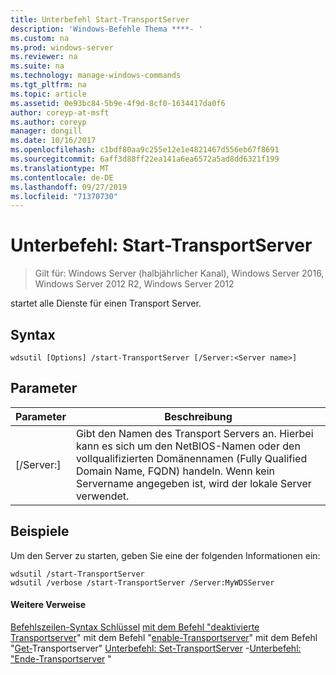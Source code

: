 ```yaml
---
title: Unterbefehl Start-TransportServer
description: 'Windows-Befehle Thema ****- '
ms.custom: na
ms.prod: windows-server
ms.reviewer: na
ms.suite: na
ms.technology: manage-windows-commands
ms.tgt_pltfrm: na
ms.topic: article
ms.assetid: 0e93bc84-5b9e-4f9d-8cf0-1634417da0f6
author: coreyp-at-msft
ms.author: coreyp
manager: dongill
ms.date: 10/16/2017
ms.openlocfilehash: c1bdf80aa9c255e12e1e4821467d556eb67f8691
ms.sourcegitcommit: 6aff3d88ff22ea141a6ea6572a5ad8dd6321f199
ms.translationtype: MT
ms.contentlocale: de-DE
ms.lasthandoff: 09/27/2019
ms.locfileid: "71370730"
---
```

# <a name="subcommand-start-transportserver"></a>Unterbefehl: Start-TransportServer

>Gilt für: Windows Server (halbjährlicher Kanal), Windows Server 2016, Windows Server 2012 R2, Windows Server 2012

startet alle Dienste für einen Transport Server.
## <a name="syntax"></a>Syntax
```
wdsutil [Options] /start-TransportServer [/Server:<Server name>]
```
## <a name="parameters"></a>Parameter
|Parameter|Beschreibung|
|-------|--------|
|[/Server:<Server name>]|Gibt den Namen des Transport Servers an. Hierbei kann es sich um den NetBIOS-Namen oder den vollqualifizierten Domänennamen (Fully Qualified Domain Name, FQDN) handeln. Wenn kein Servername angegeben ist, wird der lokale Server verwendet.|
## <a name="BKMK_examples"></a>Beispiele
Um den Server zu starten, geben Sie eine der folgenden Informationen ein:
```
wdsutil /start-TransportServer
wdsutil /verbose /start-TransportServer /Server:MyWDSServer
```
#### <a name="additional-references"></a>Weitere Verweise
[Befehlszeilen-Syntax Schlüssel](command-line-syntax-key.md)
[mit dem Befehl "deaktivierte Transportserver](using-the-disable-transportserver-command.md)" 
 mit dem Befehl "[enable-Transportserver](using-the-enable-transportserver-command.md)" 
 mit dem Befehl "[Get-](using-the-get-transportserver-command.md)Transportserver" 
[Unterbefehl: Set-TransportServer](subcommand-set-transportserver.md)
-[Unterbefehl: "Ende-Transportserver](subcommand-stop-transportserver.md) "
